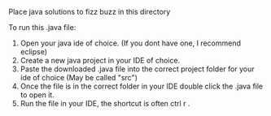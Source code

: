 Place java solutions to fizz buzz in this directory

To run this .java file:
 1. Open your java ide of choice. (If you dont have one, I recommend eclipse)
 2. Create a new java project in your IDE of choice. 
 3. Paste the downloaded .java file into the correct project folder for your ide of choice (May be called "src")
 4. Once the file is in the correct folder in your IDE double click the .java file to open it.
 5. Run the file in your IDE, the shortcut is often ctrl r .
 
